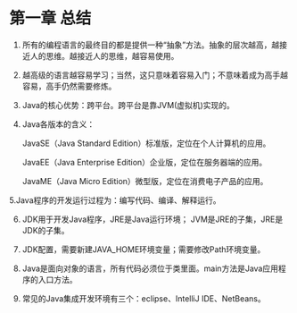 # 第一章 总结

1. 所有的编程语言的最终目的都是提供一种“抽象”方法。抽象的层次越高，越接近人的思维。越接近人的思维，越容易使用。

2. 越高级的语言越容易学习；当然，这只意味着容易入门；不意味着成为高手越容易，高手仍然需要修炼。

3. Java的核心优势：跨平台。跨平台是靠JVM(虚拟机)实现的。

4. Java各版本的含义：

   JavaSE（Java  Standard  Edition）标准版，定位在个人计算机的应用。

   JavaEE（Java  Enterprise Edition）企业版，定位在服务器端的应用。

   JavaME（Java  Micro  Edition）微型版，定位在消费电子产品的应用。

5.Java程序的开发运行过程为：编写代码、编译、解释运行。

6. JDK用于开发Java程序，JRE是Java运行环境； JVM是JRE的子集，JRE是JDK的子集。

7. JDK配置，需要新建JAVA_HOME环境变量；需要修改Path环境变量。

8. Java是面向对象的语言，所有代码必须位于类里面。main方法是Java应用程序的入口方法。

9. 常见的Java集成开发环境有三个：eclipse、IntelliJ IDE、NetBeans。